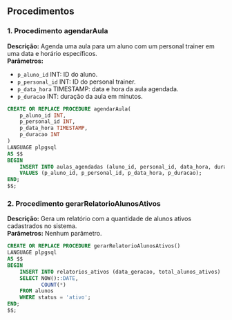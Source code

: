 ## Procedimentos

### 1. Procedimento agendarAula
**Descrição:** Agenda uma aula para um aluno com um personal trainer em uma data e horário específicos.  
**Parâmetros:**
- `p_aluno_id` INT: ID do aluno.
- `p_personal_id` INT: ID do personal trainer.
- `p_data_hora` TIMESTAMP: data e hora da aula agendada.
- `p_duracao` INT: duração da aula em minutos.

```sql
CREATE OR REPLACE PROCEDURE agendarAula(
    p_aluno_id INT,
    p_personal_id INT,
    p_data_hora TIMESTAMP,
    p_duracao INT
)
LANGUAGE plpgsql
AS $$
BEGIN
    INSERT INTO aulas_agendadas (aluno_id, personal_id, data_hora, duracao)
    VALUES (p_aluno_id, p_personal_id, p_data_hora, p_duracao);
END;
$$;
```

### 2. Procedimento gerarRelatorioAlunosAtivos
**Descrição:** Gera um relatório com a quantidade de alunos ativos cadastrados no sistema.  
**Parâmetros:** Nenhum parâmetro.

```sql
CREATE OR REPLACE PROCEDURE gerarRelatorioAlunosAtivos()
LANGUAGE plpgsql
AS $$
BEGIN
    INSERT INTO relatorios_ativos (data_geracao, total_alunos_ativos)
    SELECT NOW()::DATE,
           COUNT(*)
    FROM alunos
    WHERE status = 'ativo';
END;
$$;
```
